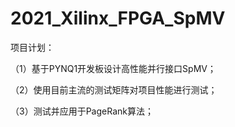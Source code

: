 # 2021_Xilinx_FPGA_SpMV
项目计划：

（1）基于PYNQ1开发板设计高性能并行接口SpMV；

（2）使用目前主流的测试矩阵对项目性能进行测试；

（3）测试并应用于PageRank算法；
